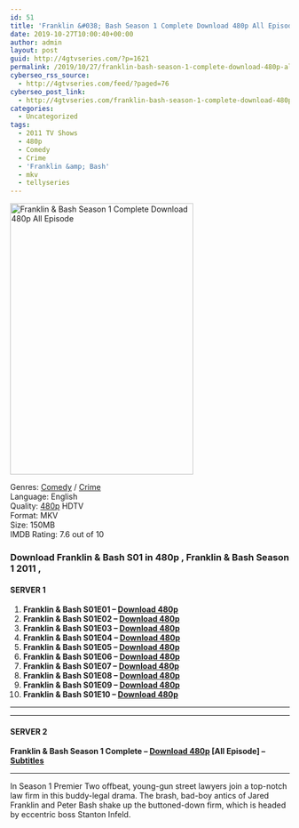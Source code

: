 ```yaml
---
id: 51
title: 'Franklin &#038; Bash Season 1 Complete Download 480p All Episode'
date: 2019-10-27T10:00:40+00:00
author: admin
layout: post
guid: http://4gtvseries.com/?p=1621
permalink: /2019/10/27/franklin-bash-season-1-complete-download-480p-all-episode/
cyberseo_rss_source:
  - http://4gtvseries.com/feed/?paged=76
cyberseo_post_link:
  - http://4gtvseries.com/franklin-bash-season-1-complete-download-480p-all-episode/
categories:
  - Uncategorized
tags:
  - 2011 TV Shows
  - 480p
  - Comedy
  - Crime
  - 'Franklin &amp; Bash'
  - mkv
  - tellyseries
---
```

<img loading="lazy" class="aligncenter" src="https://1.bp.blogspot.com/-QRYGfTdXQUc/XbVp1w7-PVI/AAAAAAAAACs/PK37r4zP3wUlXH6b_AeDKFlilljq4ED3gCK4BGAYYCw/s1600/Franklin%2B%2526%2BBash%2BSeason%2B1.jpg" alt="Franklin & Bash Season 1 Complete Download 480p All Episode" width="330" height="488" />

Genres:&nbsp;<a href="http://4gtvseries.com/tag/comedy/" data-wpel-link="internal">Comedy</a> / <a href="http://4gtvseries.com/tag/crime/" data-wpel-link="internal">Crime</a>  
Language: English  
Quality:&nbsp;<a href="http://4gtvseries.com/tag/480p/" data-wpel-link="internal">480p</a>&nbsp;HDTV  
Format: MKV  
Size: 150MB  
IMDB Rating: 7.6 out of 10

### **Download Franklin & Bash S01 in 480p , Franklin & Bash Season 1 2011 ,&nbsp;**

#### <span><strong>SERVER 1</strong></span>

  1. **Franklin & Bash S01E01 – <a href="http://slink.dl480p.xyz/IXk7CGp" data-wpel-link="external" target="_blank" rel="nofollow external noopener noreferrer" class="wpel-icon-left"><i class="wpel-icon fa fa-download" aria-hidden="true"></i>Download 480p</a>**
  2. **Franklin & Bash S01E02 – <a href="http://slink.dl480p.xyz/16yHpsFS" data-wpel-link="external" target="_blank" rel="nofollow external noopener noreferrer" class="wpel-icon-left"><i class="wpel-icon fa fa-download" aria-hidden="true"></i>Download 480p</a>**
  3. **Franklin & Bash S01E03 – <a href="http://slink.dl480p.xyz/hemBGgR7" data-wpel-link="external" target="_blank" rel="nofollow external noopener noreferrer" class="wpel-icon-left"><i class="wpel-icon fa fa-download" aria-hidden="true"></i>Download 480p</a>**
  4. **Franklin & Bash S01E04 – <a href="http://slink.dl480p.xyz/KgN1Lb4" data-wpel-link="external" target="_blank" rel="nofollow external noopener noreferrer" class="wpel-icon-left"><i class="wpel-icon fa fa-download" aria-hidden="true"></i>Download 480p</a>**
  5. **Franklin & Bash S01E05 – <a href="http://slink.dl480p.xyz/DdRfAEvo" data-wpel-link="external" target="_blank" rel="nofollow external noopener noreferrer" class="wpel-icon-left"><i class="wpel-icon fa fa-download" aria-hidden="true"></i>Download 480p</a>**
  6. **Franklin & Bash S01E06 – <a href="http://slink.dl480p.xyz/Z8NRvZJu" data-wpel-link="external" target="_blank" rel="nofollow external noopener noreferrer" class="wpel-icon-left"><i class="wpel-icon fa fa-download" aria-hidden="true"></i>Download 480p</a>**
  7. **Franklin & Bash S01E07 – <a href="http://slink.dl480p.xyz/BK8GwGx" data-wpel-link="external" target="_blank" rel="nofollow external noopener noreferrer" class="wpel-icon-left"><i class="wpel-icon fa fa-download" aria-hidden="true"></i>Download 480p</a>**
  8. **Franklin & Bash S01E08 – <a href="http://slink.dl480p.xyz/tMgWyN5R" data-wpel-link="external" target="_blank" rel="nofollow external noopener noreferrer" class="wpel-icon-left"><i class="wpel-icon fa fa-download" aria-hidden="true"></i>Download 480p</a>**
  9. **Franklin & Bash S01E09 – <a href="http://slink.dl480p.xyz/C2X3fXu" data-wpel-link="external" target="_blank" rel="nofollow external noopener noreferrer" class="wpel-icon-left"><i class="wpel-icon fa fa-download" aria-hidden="true"></i>Download 480p</a>**
 10. **Franklin & Bash S01E10 – <a href="http://slink.dl480p.xyz/PLZX5JEv" data-wpel-link="external" target="_blank" rel="nofollow external noopener noreferrer" class="wpel-icon-left"><i class="wpel-icon fa fa-download" aria-hidden="true"></i>Download 480p</a>**

* * *

* * *

#### <span><strong>SERVER 2</strong></span>

**Franklin & Bash Season 1 Complete – <a href="http://dl480p.xyz/1401/" data-wpel-link="external" target="_blank" rel="nofollow external noopener noreferrer" class="wpel-icon-left"><i class="wpel-icon fa fa-download" aria-hidden="true"></i>Download 480p</a> [All Episode] – <a href="https://subscene.com/subtitles/franklin-and-bash-first-season" data-wpel-link="external" target="_blank" rel="nofollow external noopener noreferrer" class="wpel-icon-left"><i class="wpel-icon fa fa-download" aria-hidden="true"></i>Subtitles</a>**

* * *

In Season 1 Premier Two offbeat, young-gun street lawyers join a top-notch law firm in this buddy-legal drama. The brash, bad-boy antics of Jared Franklin and Peter Bash shake up the buttoned-down firm, which is headed by eccentric boss Stanton Infeld.

<div align="center">
</div>